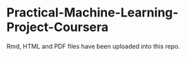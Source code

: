 # Practical-Machine-Learning-Project-Coursera

Rmd, HTML and PDF files have been uploaded into this repo.

